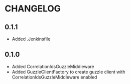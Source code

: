 CHANGELOG
=========

0.1.1
-----

* Added .Jenkinsfile

0.1.0
-----

* Added CorrelationIdsGuzzleMiddleware
* Added GuzzleClientFactory to create guzzle client with CorrelationIdsGuzzleMiddleware enabled
